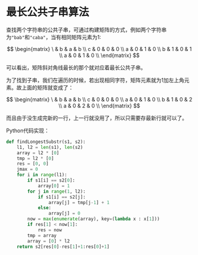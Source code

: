 # 最长公共子串算法

查找两个字符串的公共子串，可通过构建矩阵的方式，例如两个字符串为`"bab"`和`"caba"`，当有相同矩阵元素为1:

$$
\begin{matrix}
\ & b & a & b \\
c & 0 & 0 & 0 \\
a & 0 & 1 & 0 \\
b & 1 & 0 & 1 \\
a & 0 & 1 & 0 \\
\end{matrix}
$$

可以看出，矩阵斜对角线最长的那个就对应着最长公共子串。

为了找到子串，我们在遍历的时候，若出现相同字符，矩阵元素就为1加左上角元素。故上面的矩阵就变成了：

$$
\begin{matrix}
\ & b & a & b \\
c & 0 & 0 & 0 \\
a & 0 & 1 & 0 \\
b & 1 & 0 & 2 \\
a & 0 & 2 & 0 \\
\end{matrix}
$$

而且由于没生成完新的一行，上一行就没用了，所以只需要存最新行就可以了。

Python代码实现：

```python
def findLongestSubstr(s1, s2):
    l1, l2 = len(s1), len(s2)
    array = l2 * [0]
    tmp = l2 * [0]
    res = [0, 0]
    jmax = 0
    for i in range(l1):
        if s1[i] == s2[0]:
            array[0] = 1
        for j in range(1, l2):
            if s1[i] == s2[j]:
                array[j] = tmp[j-1] + 1
            else:
                array[j] = 0
        now = max(enumerate(array), key=(lambda x : x[1]))
        if res[1] < now[1]:
            res = now
        tmp = array
        array = [0] * l2
    return s2[res[0]-res[1]+1:res[0]+1]
```